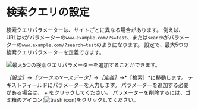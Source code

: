# 検索クエリの設定

検索クエリパラメーターは、サイトごとに異なる場合があります。 例えば、URLは`s`がパラメーターの`www.example.com/?s=test`、または`search`がパラメーターの`www.example.com/?search=test`のようになります。 設定で、最大5つの検索クエリパラメーターを定義できます。

![最大5つの検索クエリパラメーターを追加することができます。](./setting-a-search-query/images/01.png)

*［設定］*&rarr;*［ワークスペースデータ］*&rarr;*［定義］*&rarr;*［検索］*に移動します。 テキストフィールドにパラメーターを入力します。 パラメーターを追加する必要がある場合は、 *+* をクリックしてください。 パラメーターを削除するには、ゴミ箱のアイコン(![trash icon](../../images/icon-delete.png))をクリックしてください。

